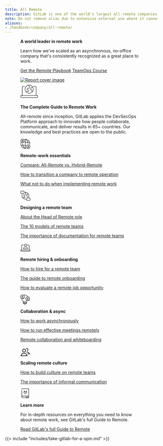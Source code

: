 ```yaml
---
title: All Remote
description: GitLab is one of the world's largest all-remote companies
note: Do not remove alias due to extensive external use where it cannot be updated.
aliases:
- /handbook/company/all-remote/
---
```


<div class="row my-4" style="max-width: 80%; margin-left: auto; margin-right: auto;">
    <div class="col p-4 m-2">
        <p class="h1 mt-5"><strong>A world leader in remote work</strong></p>
        <p class="h3 my-4">Learn how we've scaled as an asynchronous, no-office company that's consistently recognized as a great place to work.</p>
        <p class="h4 my-4"><a href="https://learn.gitlab.com/allremote/remote-playbook" class="me-4 my-2 btn btn-lg btn-primary">Get the Remote Playbook</a>
        <a href="https://about.gitlab.com/teamops/" class="btn btn-lg my-2 btn-white">TeamOps Course <i class="fa-solid fa-chevron-right"></i></a>
    </div>
    <div class="col p-4">
        <a href="https://learn.gitlab.com/allremote/remote-playbook"><img src="/images/remote-playbook-cover.png" alt="Report cover image" style="min-width: 400px;"></a>
    </div>
</div>

<div class="row my-4" style="max-width: 80%; margin-left: auto; margin-right: auto;">
    <div class="col p-4 m-2">
        <svg width="59" height="58" viewBox="0 0 59 58" fill="none" xmlns="https://www.w3.org/2000/svg"> <g id="remote-work"> <path id="Vector" d="M6.58795 42.92V15.66C6.58795 14.9216 6.88127 14.2135 7.40337 13.6914C7.92547 13.1693 8.63359 12.876 9.37195 12.876H14.3542" stroke="currentColor" fill="none" stroke-width="1.27982" stroke-linecap="round" stroke-linejoin="round"></path> <path id="Vector_2" d="M52.4152 42.92V15.66C52.4152 14.9216 52.1218 14.2135 51.5997 13.6914C51.0776 13.1693 50.3695 12.876 49.6312 12.876H44.3242" stroke="currentColor" fill="none" stroke-width="1.27982" stroke-linecap="round" stroke-linejoin="round"></path> <path id="Vector_3" d="M4.44648 49.5609C3.70811 49.5609 2.99999 49.2676 2.47789 48.7455C1.95579 48.2234 1.66248 47.5153 1.66248 46.7769V42.9199H57.3425V46.7595C57.3425 47.4979 57.0492 48.206 56.5271 48.7281C56.0049 49.2502 55.2968 49.5435 54.5585 49.5435L4.44648 49.5609Z" stroke="currentColor" fill="none" stroke-width="1.27982" stroke-linecap="round" stroke-linejoin="round"></path> <path id="Vector_4" d="M25.4413 9.2395L28.9677 11.5595C29.5818 11.9622 30.0861 12.5112 30.4354 13.1571C30.7846 13.803 30.9679 14.5256 30.9687 15.2599V15.7645C30.9672 16.6741 30.6048 17.546 29.961 18.1887C29.3173 18.8313 28.4448 19.1923 27.5351 19.1923H25.6443C25.3003 19.1915 24.9596 19.2586 24.6415 19.3897C24.3235 19.5209 24.0345 19.7134 23.7909 19.9564C23.5474 20.1994 23.3542 20.488 23.2224 20.8057C23.0906 21.1235 23.0227 21.4641 23.0227 21.8081V22.5737C23.0227 22.9177 23.0906 23.2583 23.2224 23.5761C23.3542 23.8938 23.5474 24.1824 23.7909 24.4254C24.0345 24.6684 24.3235 24.8609 24.6415 24.992C24.9596 25.1232 25.3003 25.1903 25.6443 25.1895V25.1895C25.9474 25.1895 26.2474 25.2497 26.527 25.3667C26.8065 25.4837 27.06 25.6552 27.2726 25.8711C27.4853 26.087 27.6529 26.343 27.7657 26.6243C27.8785 26.9056 27.9342 27.2065 27.9295 27.5095C27.9303 27.8101 27.8718 28.1079 27.7573 28.3858C27.6428 28.6637 27.4746 28.9163 27.2623 29.1291C27.05 29.3419 26.7978 29.5108 26.5202 29.626C26.2426 29.7412 25.9449 29.8005 25.6443 29.8005H18.4059" stroke="currentColor" fill="none" stroke-width="1.27982" stroke-linecap="round" stroke-linejoin="round"></path> <path id="Vector_5" d="M40.9808 15.0278L35.9754 17.8002C35.5197 18.0509 35.1398 18.4196 34.8755 18.8675C34.6112 19.3155 34.4723 19.8263 34.4732 20.3464V22.7534C34.4732 23.2149 34.6565 23.6575 34.9828 23.9838C35.3092 24.3101 35.7517 24.4934 36.2132 24.4934V24.4934C36.8454 24.4934 37.4518 24.7446 37.8988 25.1916C38.3459 25.6387 38.597 26.245 38.597 26.8772V31.3664" stroke="currentColor" fill="none" stroke-width="1.27982" stroke-linecap="round" stroke-linejoin="round"></path> <path id="Vector_6" d="M29.5028 35.5714C36.9471 35.5714 42.9819 29.5366 42.9819 22.0922C42.9819 14.6479 36.9471 8.61304 29.5028 8.61304C22.0584 8.61304 16.0236 14.6479 16.0236 22.0922C16.0236 29.5366 22.0584 35.5714 29.5028 35.5714Z" stroke="currentColor" fill="none" stroke-width="1.27982" stroke-linecap="round" stroke-linejoin="round"></path> </g> </svg>
        <p class="h1 my-3"><strong>The Complete Guide to Remote Work</strong></p>
    </div>
    <div class="col p-4">
        <p class="h3">All-remote since inception, GitLab applies the DevSecOps Platform approach to innovate how people collaborate, communicate, and deliver results in 65+ countries. Our knowledge and best practices are open to the public.</p>
    </div>
</div>

<div class="row" style="max-width: 80%; margin-left: auto; margin-right: auto;">
    <div class="col p-4 m-2 bg-light rounded-3" style="min-width: 300px;">
        <svg width="33" height="33" viewBox="0 0 33 33" fill="currentColor" fill-opacity="0" xmlns="https://www.w3.org/2000/svg"> <g clip-path="url(#clip0_7608_14931)"> <path d="M14.0486 2.30282C16.2195 1.88644 18.4556 1.95451 20.5972 2.50217C22.7387 3.04983 24.733 4.06357 26.4375 5.47101C28.142 6.87845 29.5147 8.64486 30.4577 10.6441C31.4006 12.6434 31.8905 14.8262 31.8924 17.0367C31.8923 18.0184 31.7969 18.9978 31.6077 19.9611" stroke="currentColor" stroke-width="1.27982" stroke-linecap="round" stroke-linejoin="round"></path> <path d="M19.8733 31.7386C17.6948 32.1792 15.4457 32.1305 13.2883 31.596C11.1309 31.0615 9.11918 30.0546 7.39839 28.6479C5.67759 27.2412 4.29069 25.4699 3.33786 23.4619C2.38503 21.4539 1.89006 19.2593 1.88869 17.0367C1.8884 15.8668 2.02368 14.7008 2.29183 13.562" stroke="currentColor" stroke-width="1.27982" stroke-linecap="round" stroke-linejoin="round"></path> <path d="M15.7124 31.8569C13.3466 30.1772 11.4177 27.955 10.0872 25.3765C8.75678 22.7979 8.06353 19.9382 8.06553 17.0367C8.06553 16.7871 8.06553 16.5407 8.06553 16.2944" stroke="currentColor" stroke-width="1.27982" stroke-linecap="round" stroke-linejoin="round"></path> <path d="M25.652 18.5788C25.6936 18.0701 25.716 17.555 25.716 17.0367C25.7175 14.1021 25.0085 11.2109 23.6495 8.60999C22.2906 6.00909 20.3221 3.77588 17.9123 2.10123" stroke="currentColor" stroke-width="1.27982" stroke-linecap="round" stroke-linejoin="round"></path> <path d="M16.8917 2.03406V32.0393" stroke="currentColor" stroke-width="1.27982" stroke-linecap="round" stroke-linejoin="round"></path> <path d="M14.0486 12.0358H30.8782" stroke="currentColor" stroke-width="1.27982" stroke-linecap="round" stroke-linejoin="round"></path> <path d="M2.90306 22.0376H19.5471" stroke="currentColor" stroke-width="1.27982" stroke-linecap="round" stroke-linejoin="round"></path> <path d="M11.4142 11.6711C10.3558 10.7319 8.98978 10.2132 7.57474 10.2132C6.15969 10.2132 4.79372 10.7319 3.73529 11.6711" stroke="currentColor" stroke-width="1.27982" stroke-linecap="round" stroke-linejoin="round"></path> <path d="M7.57393 8.20877C8.51036 8.20877 9.26949 7.44964 9.26949 6.51321C9.26949 5.57678 8.51036 4.81766 7.57393 4.81766C6.6375 4.81766 5.87837 5.57678 5.87837 6.51321C5.87837 7.44964 6.6375 8.20877 7.57393 8.20877Z" stroke="currentColor" stroke-width="1.27982" stroke-linecap="round" stroke-linejoin="round"></path> <path d="M7.59297 13.178C10.8019 13.178 13.4033 10.5766 13.4033 7.36767C13.4033 4.1587 10.8019 1.55731 7.59297 1.55731C4.384 1.55731 1.78261 4.1587 1.78261 7.36767C1.78261 10.5766 4.384 13.178 7.59297 13.178Z" stroke="currentColor" stroke-width="1.27982" stroke-linecap="round" stroke-linejoin="round"></path> <path d="M30.2116 30.7659C29.1532 29.8267 27.7872 29.308 26.3722 29.308C24.9571 29.308 23.5912 29.8267 22.5327 30.7659" stroke="currentColor" stroke-width="1.27982" stroke-linecap="round" stroke-linejoin="round"></path> <path d="M26.3743 27.3036C27.3107 27.3036 28.0698 26.5445 28.0698 25.6081C28.0698 24.6716 27.3107 23.9125 26.3743 23.9125C25.4378 23.9125 24.6787 24.6716 24.6787 25.6081C24.6787 26.5445 25.4378 27.3036 26.3743 27.3036Z" stroke="currentColor" stroke-width="1.27982" stroke-linecap="round" stroke-linejoin="round"></path> <path d="M26.3943 32.2729C29.6032 32.2729 32.2046 29.6715 32.2046 26.4625C32.2046 23.2535 29.6032 20.6521 26.3943 20.6521C23.1853 20.6521 20.5839 23.2535 20.5839 26.4625C20.5839 29.6715 23.1853 32.2729 26.3943 32.2729Z" stroke="currentColor" stroke-width="1.27982" stroke-linecap="round" stroke-linejoin="round"></path> </g> <defs> <clipPath id="clip0_7608_14931"> <rect width="31.9954" height="31.9954" fill="white" transform="translate(0.995361 0.917358)"></rect> </clipPath> </defs> </svg>
        <p class="h3 my-3"><strong>Remote-work essentials</strong></p>
        <p class="h5 my-4"><a href="hybrid-remote/">Compare: All-Remote vs. Hybrid-Remote <i class="fa-solid fa-chevron-right"></i></a></p>
        <p class="h5 my-4"><a href="transition/">How to transition a company to remote operation <i class="fa-solid fa-chevron-right"></i></a></p>
        <p class="h5 my-4"><a href="what-not-to-do/">What not to do when implementing remote work <i class="fa-solid fa-chevron-right"></i></a></p>
    </div>
    <div class="col p-4 m-2 bg-light rounded-3" style="min-width: 300px;">
        <svg width="33" height="33" viewBox="0 0 33 33" fill="currentColor" fill-opacity="0" xmlns="https://www.w3.org/2000/svg"> <g clip-path="url(#clip0_7608_14935)"> <path d="M15.4182 5.72589L17.1876 7.91758C17.8479 8.7318 18.2073 9.74883 18.205 10.7972V11.6098C18.205 12.3736 17.9017 13.106 17.3616 13.646C16.8216 14.186 16.0892 14.4894 15.3255 14.4894H13.7577C13.4689 14.4882 13.1827 14.5439 12.9155 14.6534C12.6483 14.763 12.4054 14.9242 12.2006 15.1278C11.9958 15.3314 11.8332 15.5734 11.7221 15.8399C11.611 16.1065 11.5536 16.3923 11.5532 16.6811V17.321C11.554 17.9026 11.7857 18.46 12.1972 18.871C12.6087 19.2819 13.1665 19.5127 13.7481 19.5127H13.8025C14.2966 19.5127 14.7706 19.7088 15.1203 20.0579C15.4701 20.407 15.667 20.8807 15.6678 21.3748V21.4324C15.6678 21.9416 15.4655 22.4299 15.1055 22.7899C14.7455 23.1499 14.2572 23.3522 13.7481 23.3522H7.66896" stroke="currentColor" stroke-width="1.27982" stroke-linecap="round" stroke-linejoin="round"></path> <path d="M26.6267 11.002L22.4321 13.3312C22.0468 13.5392 21.7246 13.8472 21.4994 14.2227C21.2742 14.5982 21.1543 15.0274 21.1523 15.4653V17.4874C21.1523 17.8803 21.3084 18.2571 21.5862 18.5349C21.864 18.8127 22.2408 18.9688 22.6337 18.9688V18.9688C22.9582 18.968 23.278 19.0466 23.5652 19.1978C23.8524 19.3489 24.0983 19.568 24.2814 19.8359" stroke="currentColor" stroke-width="1.27982" stroke-linecap="round" stroke-linejoin="round"></path> <path d="M18.7328 28.1226C18.1578 28.2101 17.5771 28.254 16.9955 28.2538C15.2211 28.2538 13.4717 27.8364 11.8885 27.0353C10.3054 26.2342 8.93287 25.0719 7.88198 23.6422C6.8311 22.2126 6.1313 20.5558 5.83915 18.8057C5.54699 17.0556 5.67068 15.2613 6.20022 13.5679" stroke="currentColor" stroke-width="1.27982" stroke-linecap="round" stroke-linejoin="round"></path> <path d="M15.4202 5.72587C15.9418 5.65456 16.4679 5.62035 16.9943 5.62349C18.7908 5.62449 20.5613 6.05316 22.1592 6.87406C23.7572 7.69495 25.1368 8.88449 26.1838 10.3443C27.2309 11.8041 27.9154 13.4922 28.1807 15.2689C28.4461 17.0457 28.2846 18.8601 27.7096 20.5621" stroke="currentColor" stroke-width="1.27982" stroke-linecap="round" stroke-linejoin="round"></path> <path d="M22.5489 32.2821H31.0468C31.3894 32.2846 31.7191 32.1514 31.9637 31.9116C32.2083 31.6718 32.348 31.3448 32.3522 31.0022V25.3551C32.3472 25.0139 32.2081 24.6884 31.965 24.4489C31.722 24.2094 31.3944 24.0752 31.0532 24.0752H27.7513L25.3133 22.0179V24.0593H22.5489C22.2107 24.0634 21.8876 24.1996 21.6485 24.4387C21.4094 24.6778 21.2732 25.0009 21.269 25.3391V31.0022C21.269 31.3417 21.4039 31.6672 21.6439 31.9072C21.8839 32.1472 22.2094 32.2821 22.5489 32.2821Z" stroke="currentColor" stroke-width="1.27982" stroke-linecap="round" stroke-linejoin="round"></path> <path d="M11.4389 1.56647H2.94092C2.76995 1.5652 2.60042 1.59779 2.44209 1.66234C2.28377 1.72689 2.13978 1.82214 2.01844 1.9426C1.89709 2.06305 1.80078 2.20633 1.73506 2.36417C1.66934 2.52201 1.63551 2.6913 1.63551 2.86228V8.49347C1.63593 8.66433 1.67005 8.83343 1.73592 8.99108C1.80179 9.14873 1.89812 9.29184 2.01938 9.41221C2.14064 9.53258 2.28445 9.62784 2.44259 9.69255C2.60072 9.75725 2.77007 9.79013 2.94092 9.78928H6.23645L8.6745 11.8306V9.78928H11.4517C11.7926 9.78507 12.1181 9.6467 12.3576 9.40414C12.5972 9.16158 12.7315 8.83439 12.7315 8.49347V2.86228C12.7337 2.69179 12.7017 2.52259 12.6375 2.36462C12.5734 2.20665 12.4783 2.06309 12.3579 1.94237C12.2375 1.82166 12.0941 1.72622 11.9363 1.66167C11.7785 1.59712 11.6094 1.56475 11.4389 1.56647V1.56647Z" stroke="currentColor" stroke-width="1.27982" stroke-linecap="round" stroke-linejoin="round"></path> </g> <defs> <clipPath id="clip0_7608_14935"> <rect width="31.9954" height="31.9954" fill="white" transform="translate(0.995361 0.926514)"></rect> </clipPath> </defs> </svg>
        <p class="h3 my-3"><strong>Designing a remote team</strong></p>
        <p class="h5 my-4"><a href="head-of-remote/">About the Head of Remote role <i class="fa-solid fa-chevron-right"></i></a></p>
        <p class="h5 my-4"><a href="stages/">The 10 models of remote teams <i class="fa-solid fa-chevron-right"></i></a></p>
        <p class="h5 my-4"><a href="handbook-first/">The importance of documentation for remote teams <i class="fa-solid fa-chevron-right"></i></a></p>
    </div>
</div>

<div class="row" style="max-width: 80%; margin-left: auto; margin-right: auto;">
    <div class="col p-4 m-2 bg-light rounded-3" style="min-width: 300px;">
        <svg width="33" height="33" viewBox="0 0 33 33" fill="currentColor" fill-opacity="0" xmlns="https://www.w3.org/2000/svg"> <g clip-path="url(#clip0_7608_14923)"> <path d="M4.351 24.9684V9.93055C4.351 9.52324 4.5128 9.13261 4.80082 8.84459C5.08883 8.55658 5.47946 8.39478 5.88678 8.39478H10.8781" stroke="currentColor" stroke-width="1.27982" stroke-linecap="round" stroke-linejoin="round"></path> <path d="M29.6352 24.9684V9.93055C29.6352 9.52324 29.4733 9.13261 29.1853 8.84459C28.8973 8.55658 28.5067 8.39478 28.0994 8.39478H23.2521" stroke="currentColor" stroke-width="1.27982" stroke-linecap="round" stroke-linejoin="round"></path> <path d="M3.17015 28.6223C2.76283 28.6223 2.3722 28.4605 2.08419 28.1724C1.79617 27.8844 1.63437 27.4938 1.63437 27.0865V24.9684H32.3499V27.0865C32.3499 27.4938 32.1881 27.8844 31.9001 28.1724C31.6121 28.4605 31.2215 28.6223 30.8142 28.6223H3.17015Z" stroke="currentColor" stroke-width="1.27982" stroke-linecap="round" stroke-linejoin="round"></path> <path d="M24.3889 20.5786C24.3889 12.7941 10.1989 12.7685 10.1989 20.5786H24.3889Z" stroke="currentColor" stroke-width="1.27982" stroke-linecap="round" stroke-linejoin="round"></path> <path d="M17.2964 12.0966C19.1818 12.0966 20.7103 10.5682 20.7103 8.68271C20.7103 6.79726 19.1818 5.2688 17.2964 5.2688C15.4109 5.2688 13.8824 6.79726 13.8824 8.68271C13.8824 10.5682 15.4109 12.0966 17.2964 12.0966Z" stroke="currentColor" stroke-width="1.27982" stroke-linecap="round" stroke-linejoin="round"></path> </g> <defs> <clipPath id="clip0_7608_14923"> <rect width="31.9954" height="31.9954" fill="white" transform="translate(0.995361 0.949402)"></rect> </clipPath> </defs> </svg>
        <p class="h3 my-3"><strong>Remote hiring & onboarding</strong></p>
        <p class="h5 my-4"><a href="hiring/">How to hire for a remote team <i class="fa-solid fa-chevron-right"></i></p>
        <p class="h5 my-4"><a href="./onboarding">The guide to remote onboarding <i class="fa-solid fa-chevron-right"></i></a></p>
        <p class="h5 my-4"><a href="evaluate/">How to evaluate a remote job opportunity <i class="fa-solid fa-chevron-right"></i></a></p>
    </div>
    <div class="col p-4 m-2 bg-light rounded-3" style="min-width: 300px;">
        <svg width="32" height="33" viewBox="0 0 32 33" fill="currentColor" fill-opacity="0" xmlns="https://www.w3.org/2000/svg"> <g clip-path="url(#clip0_7608_14965)"> <path d="M4.97144 17.0143C5.80529 19.2113 7.31272 21.0883 9.27801 22.3767C9.56103 22.5663 9.7927 22.823 9.95237 23.1239C10.112 23.4248 10.1947 23.7606 10.1931 24.1013V27.144C10.1914 28.521 10.7363 29.8423 11.7082 30.8178C12.68 31.7933 13.9994 32.3431 15.3763 32.3465V32.3465C16.0595 32.3469 16.736 32.2126 17.3672 31.9512C17.9984 31.6899 18.5719 31.3067 19.0548 30.8234C19.5377 30.3402 19.9206 29.7665 20.1816 29.1352C20.4425 28.5038 20.5764 27.8272 20.5756 27.144V24.1013C20.5744 23.6371 20.73 23.1861 21.0171 22.8214" stroke="currentColor" stroke-width="1.27982" stroke-linecap="round" stroke-linejoin="round"></path> <path d="M24.7044 7.04123C23.6472 5.41078 22.1807 4.08619 20.4515 3.19968C18.7223 2.31318 16.7908 1.89578 14.8498 1.98915C13.8133 2.03543 12.7888 2.22936 11.8071 2.56507" stroke="currentColor" stroke-width="1.27982" stroke-linecap="round" stroke-linejoin="round"></path> <path d="M10.1765 24.1012H20.575" stroke="currentColor" stroke-width="1.27982" stroke-linecap="round" stroke-linejoin="round"></path> <path d="M9.39221 26.8496H21.3585" stroke="currentColor" stroke-width="1.27982" stroke-linecap="round" stroke-linejoin="round"></path> <path d="M10.0903 29.5979H20.8375" stroke="currentColor" stroke-width="1.27982" stroke-linecap="round" stroke-linejoin="round"></path> <path d="M11.6615 13.2099C10.4499 12.1377 8.88795 11.5458 7.27009 11.5458C5.65224 11.5458 4.09028 12.1377 2.87872 13.2099" stroke="currentColor" stroke-width="1.27982" stroke-linecap="round" stroke-linejoin="round"></path> <path d="M7.26612 9.2461C8.33708 9.2461 9.20527 8.37792 9.20527 7.30695C9.20527 6.23599 8.33708 5.3678 7.26612 5.3678C6.19515 5.3678 5.32697 6.23599 5.32697 7.30695C5.32697 8.37792 6.19515 9.2461 7.26612 9.2461Z" stroke="currentColor" stroke-width="1.27982" stroke-linecap="round" stroke-linejoin="round"></path> <path d="M7.28982 14.9312C10.9618 14.9312 13.9385 11.9545 13.9385 8.28255C13.9385 4.61061 10.9618 1.63391 7.28982 1.63391C3.61787 1.63391 0.641174 4.61061 0.641174 8.28255C0.641174 11.9545 3.61787 14.9312 7.28982 14.9312Z" stroke="currentColor" stroke-width="1.27982" stroke-linecap="round" stroke-linejoin="round"></path> <path d="M29.076 19.2284C27.8637 18.1526 26.2991 17.5586 24.6783 17.5586C23.0575 17.5586 21.4929 18.1526 20.2805 19.2284" stroke="currentColor" stroke-width="1.27982" stroke-linecap="round" stroke-linejoin="round"></path> <path d="M24.6801 15.2069C25.751 15.2069 26.6192 14.3387 26.6192 13.2678C26.6192 12.1968 25.751 11.3286 24.6801 11.3286C23.6091 11.3286 22.7409 12.1968 22.7409 13.2678C22.7409 14.3387 23.6091 15.2069 24.6801 15.2069Z" stroke="currentColor" stroke-width="1.27982" stroke-linecap="round" stroke-linejoin="round"></path> <path d="M24.7013 20.9496C28.3733 20.9496 31.35 17.9729 31.35 14.301C31.35 10.629 28.3733 7.65234 24.7013 7.65234C21.0294 7.65234 18.0527 10.629 18.0527 14.301C18.0527 17.9729 21.0294 20.9496 24.7013 20.9496Z" stroke="currentColor" stroke-width="1.27982" stroke-linecap="round" stroke-linejoin="round"></path> </g> <defs> <clipPath id="clip0_7608_14965"> <rect width="31.9954" height="31.9954" fill="white" transform="translate(0 0.990845)"></rect> </clipPath> </defs> </svg>
        <p class="h3 my-3"><strong>Collaboration &amp; async</strong></p>
        <p class="h5 my-4"><a href="asynchronous/">How to work asynchronously <i class="fa-solid fa-chevron-right"></i></a></p>
        <p class="h5 my-4"><a href="meetings/">How to run effective meetings remotely <i class="fa-solid fa-chevron-right"></i></a></p>
        <p class="h5 my-4"><a href="collaboration-and-whiteboarding/">Remote collaboration and whiteboarding <i class="fa-solid fa-chevron-right"></i></a></p>
    </div>
</div>

<div class="row" style="max-width: 80%; margin-left: auto; margin-right: auto;">
    <div class="col p-4 m-2 bg-light rounded-3" style="min-width: 300px;">
        <svg width="33" height="32" viewBox="0 0 32 32" fill="currentColor" xmlns="https://www.w3.org/2000/svg"> <g clip-path="url(#clip0_10836_13664)"> <path d="M23.9 32H0.0799561L3.41996 25.72C4.63996 23.44 6.99996 22 9.59996 22H14.38C16.98 22 19.36 23.42 20.56 25.72L23.88 32H23.9ZM3.39996 30H20.58L18.82 26.66C17.96 25.02 16.26 24 14.4 24H9.61996C7.75996 24 6.07996 25.02 5.19996 26.66L3.41996 30H3.39996Z"></path> <path d="M12 20C8.7 20 6 17.3 6 14C6 10.7 8.7 8 12 8C15.3 8 18 10.7 18 14C18 17.3 15.3 20 12 20ZM12 10C9.8 10 8 11.8 8 14C8 16.2 9.8 18 12 18C14.2 18 16 16.2 16 14C16 11.8 14.2 10 12 10Z"></path> <path d="M32.1599 26H23.5199V24H28.2999L26.9799 22.12C26.0399 20.8 24.5199 20 22.8999 20H20.0199V18H22.8999C25.1799 18 27.3199 19.1 28.6199 20.96L32.1599 26Z"></path> <path d="M22.0599 15.88L21.6399 13.92C23.0199 13.62 23.9999 12.4 23.9999 10.98C23.9999 9.31998 22.6599 7.97998 20.9999 7.97998C20.3599 7.97998 19.7599 8.17998 19.2399 8.53998L18.0599 6.91998C18.9199 6.29998 19.9199 5.97998 20.9799 5.97998C23.7399 5.97998 25.9799 8.21998 25.9799 10.98C25.9799 13.32 24.3199 15.38 22.0399 15.86L22.0599 15.88Z"></path> </g> <defs> <clipPath id="clip0_10836_13664"> <rect width="32" height="32" fill="#FFFFFF"></rect> </clipPath> </defs> </svg>
        <p class="h3 my-3"><strong>Scaling remote culture</strong></p>
        <p class="h5 my-4"><a href="building-culture/">How to build culture on remote teams <i class="fa-solid fa-chevron-right"></i></a></p>
        <p class="h5 my-4"><a href="informal-communication/">The importance of informal communication <i class="fa-solid fa-chevron-right"></i></a></p>
    </div>
    <div class="col p-4 m-2 bg-light rounded-3" style="min-width: 300px;">
        <svg width="33" height="32" viewBox="0 0 33 32" fill="none" xmlns="https://www.w3.org/2000/svg"> <g id="handbook-gitlab"> <path id="Vector" d="M5.00882 3.37281C5.00967 2.64774 5.2983 1.95265 5.81131 1.44024C6.32431 0.927831 7.01974 0.640014 7.74482 0.640015H28.1832V21.9072" stroke="currentColor" fill="none" stroke-width="1.27982" stroke-linecap="round" stroke-linejoin="round"></path> <path id="Vector_2" d="M5.00882 27.2032V6.42883" stroke="currentColor" stroke-width="1.27982" fill="none" stroke-linecap="round" stroke-linejoin="round"></path> <path id="Vector_3" d="M25.7288 29.9361H28.1832V24.4705H7.74482C7.38594 24.47 7.0305 24.5403 6.69878 24.6773C6.36706 24.8142 6.06556 25.0151 5.8115 25.2686C5.55744 25.5221 5.35579 25.8231 5.21807 26.1545C5.08034 26.4859 5.00924 26.8412 5.00882 27.2001V27.2001C5.00882 27.5592 5.07961 27.9148 5.21715 28.2466C5.35468 28.5784 5.55627 28.8798 5.81037 29.1336C6.06447 29.3874 6.36611 29.5886 6.69804 29.7258C7.02997 29.8629 7.38567 29.9333 7.74482 29.9329H19.8856" stroke="currentColor" fill="none" stroke-width="1.27982" stroke-linecap="round" stroke-linejoin="round"></path> <path id="Vector_4" d="M25.5238 31.3601L22.8006 30.0225L20.0774 31.3601V26.8833H25.5238V31.3601Z" stroke="currentColor" fill="none" stroke-width="1.27982" stroke-linecap="round" stroke-linejoin="round"></path> <path id="Vector_5" d="M16.5993 16.8L21.3289 13.3088C21.3929 13.2615 21.4404 13.1953 21.4646 13.1194C21.4887 13.0435 21.4883 12.962 21.4633 12.8864L19.8345 7.7888C19.8229 7.7507 19.7994 7.71733 19.7674 7.69362C19.7354 7.66991 19.6967 7.6571 19.6569 7.6571C19.6171 7.6571 19.5783 7.66991 19.5463 7.69362C19.5143 7.71733 19.4908 7.7507 19.4793 7.7888L18.3977 11.1744H14.7977L13.7129 7.7888C13.7013 7.7507 13.6778 7.71733 13.6458 7.69362C13.6138 7.66991 13.5751 7.6571 13.5353 7.6571C13.4955 7.6571 13.4567 7.66991 13.4247 7.69362C13.3927 7.71733 13.3692 7.7507 13.3577 7.7888L11.7289 12.8864C11.7039 12.962 11.7034 13.0435 11.7276 13.1194C11.7517 13.1953 11.7992 13.2615 11.8633 13.3088L16.5993 16.8Z" stroke="currentColor" fill="none" stroke-width="1.27982" stroke-linecap="round" stroke-linejoin="round"></path> </g> </svg>
        <p class="h3 my-3"><strong>Learn more</strong></p>
        <p class="h4 my-4">For in-depth resources on everything you need to know about remote work, see GitLab's full Guide to Remote.</p>
        <p class="h5 my-4"><a href="guide/">Read GitLab's full Guide to Remote <i class="fa-solid fa-chevron-right"></i></a></p>
    </div>
</div>

{{< include "includes/take-gitlab-for-a-spin.md" >}}
